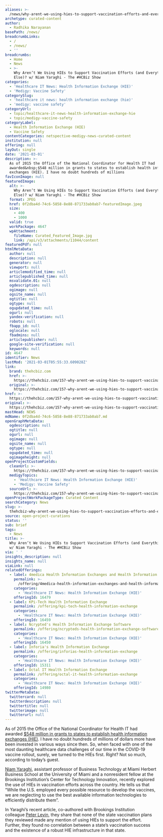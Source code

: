 ```yaml
---
aliases: >-
  /news/why-arent-we-using-hies-to-support-vaccination-efforts-and-everything-else-w-niam-yaraghi-the-hcbiz-show
archetype: curated-content
author:
  - Radhika Narayanan
basePath: /news/
breadcrumbLinks:
  - /
  - /news/
  - ''
breadcrumbs:
  - Home
  - News
  - >-
    Why Aren’t We Using HIEs to Support Vaccination Efforts (and Everything
    Else)? w/ Niam Yaraghi - The #HCBiz Show
categories:
  - 'Healthcare IT News: Health Information Exchange (HIE)'
  - 'Medigy: Vaccine Safety'
categorySlug:
  - 'healthcare it news: health information exchange (hie)'
  - 'medigy: vaccine safety'
categoryUrl:
  - topic/healthcare-it-news-health-information-exchange-hie
  - topic/medigy-vaccine-safety
categoryLabel:
  - Health Information Exchange (HIE)
  - Vaccine Safety
contentCategories: netspective-medigy-news-curated-content
institution: null
offering: null
layOut: single
date: '2021-03-01'
description: >-
  As of 2015 the Office of the National Coordinator for Health IT had
  awarded&nbsp;$548 million in grants to states to establish health information
  exchanges (HIE). I have no doubt hundreds of millions 
favIconImage: null
featuredImage:
  alt: >-
    Why Aren’t We Using HIEs to Support Vaccination Efforts (and Everything
    Else)? w/ Niam Yaraghi - The #HCBiz Show
  format: JPEG
  href: 0f2dba4d-74c6-5858-8e88-871733ab0ab7-featuredImage.jpeg
  size:
    - 400
    - 1000
  valid: true
  workPackage: 4647
  wpAttachment:
    fileName: Curated_Featured_Image.jpg
    link: /api/v3/attachments/11044/content
featuredPdf: null
htmlMetaData:
  author: null
  description: null
  generator: null
  viewport: null
  articlemodified_time: null
  articlepublished_time: null
  msvalidate.01: null
  ogdescription: null
  ogimage: null
  ogsite_name: null
  ogtitle: null
  ogtype: null
  ogupdated_time: null
  ogurl: null
  yandex-verification: null
  robots: null
  fbapp_id: null
  oglocale: null
  fbadmins: null
  articlepublisher: null
  google-site-verification: null
  keywords: null
id: 4647
identifier: News
lastMod: '2021-03-01T05:55:33.609028Z'
link:
  brand: thehcbiz.com
  href: >-
    https://thehcbiz.com/157-why-arent-we-using-hies-to-support-vaccination-efforts-niam-yaraghi/
  original: >-
    https://thehcbiz.com/157-why-arent-we-using-hies-to-support-vaccination-efforts-niam-yaraghi/
href: >-
  https://thehcbiz.com/157-why-arent-we-using-hies-to-support-vaccination-efforts-niam-yaraghi/
original: >-
  https://thehcbiz.com/157-why-arent-we-using-hies-to-support-vaccination-efforts-niam-yaraghi/
mastHead: NEWS
mdName: 0f2dba4d-74c6-5858-8e88-871733ab0ab7.md
openGraphMetaData:
  ogdescription: null
  ogtitle: null
  ogurl: null
  ogimage: null
  ogsite_name: null
  ogtype: null
  ogupdated_time: null
  ogimageheight: null
openProjectCustomFields:
  cleanUrl: >-
    https://thehcbiz.com/157-why-arent-we-using-hies-to-support-vaccination-efforts-niam-yaraghi/
  medigyTopics:
    - 'Healthcare IT News: Health Information Exchange (HIE)'
    - 'Medigy: Vaccine Safety'
  sourceUrl: >-
    https://thehcbiz.com/157-why-arent-we-using-hies-to-support-vaccination-efforts-niam-yaraghi/
openProjectWorkPackageType: Curated Content
searchCategory: News
slug: >-
  thehcbiz-why-arent-we-using-hies-to-support-vaccination-efforts-and-everything-else-w-niam-yaraghi-the-hcbiz-show
source: open-project-curations
status: ''
sub: brief
tags:
  - News
title: >-
  Why Aren’t We Using HIEs to Support Vaccination Efforts (and Everything Else)?
  w/ Niam Yaraghi - The #HCBiz Show
via: ' '
insights_description: null
insights_name: null
viaLink: null
relatedOfferings:
  - label: 4medica Health Information Exchanges and Health Information Networks
    permalink: >-
      /offering/4medica-health-information-exchanges-and-health-information-networks
    categories:
      - 'Healthcare IT News: Health Information Exchange (HIE)'
    offeringId: 16479
  - label: KPi-Tech Health Information Exchange
    permalink: /offering/kpi-tech-health-information-exchange
    categories:
      - 'Healthcare IT News: Health Information Exchange (HIE)'
    offeringId: 16459
  - label: Ncrypted's Health Information Exchange Software
    permalink: /offering/ncrypteds-health-information-exchange-software
    categories:
      - 'Healthcare IT News: Health Information Exchange (HIE)'
    offeringId: 16450
  - label: Inforia's Health Information Exchange
    permalink: /offering/inforias-health-information-exchange
    categories:
      - 'Healthcare IT News: Health Information Exchange (HIE)'
    offeringId: 15311
  - label: Octal IT Health Information Exchange
    permalink: /offering/octal-it-health-information-exchange
    categories:
      - 'Healthcare IT News: Health Information Exchange (HIE)'
    offeringId: 14980
twitterMetaData:
  twittercard: null
  twitterdescription: null
  twittertitle: null
  twitterimage: null
  twitterurl: null
---
```

<p>As of 2015 the Office of the National Coordinator for Health IT had awarded&nbsp;<a href="https://www.brookings.edu/research/the-benefits-of-health-information-exchange-platforms-measuring-the-returns-on-a-half-a-billion-dollar-investment/">$548 million in grants to states to establish health information exchanges (HIE)</a>. I have no doubt hundreds of millions of dollars more have been invested in various ways since then. So, when faced with one of the most daunting healthcare data challenges of our time in the COVID-19 vaccine rollout, surely, we turned to the HIEs first. Right? Not so much, according to today’s guest.</p><p><a href="https://www.bus.miami.edu/thought-leadership/faculty/business-technology/yaraghi.html">Niam Yaraghi</a>, assistant professor of Business Technology at Miami Herbert Business School at the University of Miami and a nonresident fellow at the Brookings Institution’s Center for Technology Innovation, recently explored the use of HIEs in vaccination efforts across the country. He tells us that “While the U.S. employed every possible&nbsp;resource&nbsp;to develop the vaccines, we are neglecting to use the best available information technologies to efficiently distribute them”.</p><p>In Yaraghi’s recent article, co-authored with Brookings Institution colleague&nbsp;<a href="https://www.cnas.org/people/peter-l-levin">Peter Levin</a>, they share that none of the state vaccination plans they reviewed made any mention of using HIEs to support the effort. Further, they found no correlation between a state’s vaccination success and the existence of a robust HIE infrastructure in that state. &nbsp;</p>